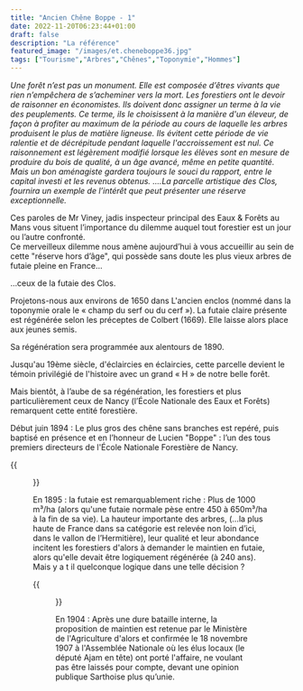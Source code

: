 ```yaml
---
title: "Ancien Chêne Boppe - 1"
date: 2022-11-20T06:23:44+01:00
draft: false
description: "La référence"
featured_image: "/images/et.cheneboppe36.jpg"
tags: ["Tourisme","Arbres","Chênes","Toponymie","Hommes"]
---
```


*Une forêt n’est pas un monument.
Elle est composée d’êtres vivants que rien n’empêchera de
s’acheminer vers la mort.
Les forestiers ont le devoir de raisonner en économistes. 
Ils doivent donc assigner un terme à la vie des peuplements.
Ce terme, ils le choisissent à la manière d'un éleveur, 
de façon à profiter au maximum de la période au cours de 
laquelle les arbres produisent le plus de matière ligneuse. 
Ils évitent cette période de vie ralentie et de décrépitude 
pendant laquelle l'accroissement est nul.
Ce raisonnement est légèrement modifié lorsque les élèves 
sont  en mesure de produire du bois de qualité, à un âge avancé,
même en petite quantité. 
Mais un bon aménagiste gardera toujours le souci du rapport, 
entre le capital investi et  les revenus obtenus.
….La parcelle artistique des Clos, fournira un exemple de 
l’intérêt que peut présenter une réserve exceptionnelle.*

Ces paroles de Mr Viney, jadis inspecteur principal des
Eaux & Forêts au Mans vous situent l’importance du dilemme
auquel tout forestier est un jour ou l’autre confronté.   
Ce merveilleux dilemme nous amène aujourd’hui à vous 
accueillir au sein de cette  "réserve hors d’âge", 
qui possède sans doute les plus vieux arbres de futaie 
pleine en France… 

…ceux de  la futaie des Clos. 

Projetons-nous aux environs de 1650 dans L'ancien enclos
(nommé dans la toponymie orale le « champ du serf ou du cerf »). 
La futaie claire présente est régénérée selon les préceptes
de Colbert (1669). Elle laisse  alors place aux jeunes semis. 

Sa régénération sera programmée aux alentours de 1890.

Jusqu'au 19ème siècle, d'éclaircies en éclaircies, 
cette parcelle devient le témoin privilégié de
l'histoire avec un grand « H » de notre belle forêt. 

Mais bientôt, à l’aube de sa régénération, les forestiers 
et plus particulièrement ceux de Nancy 
(l’École Nationale des Eaux et Forêts)
remarquent cette entité forestière.

Début juin 1894 :
Le plus gros des chêne sans branches est repéré, 
puis baptisé en présence et en l’honneur de Lucien "Boppe" :
l’un des tous premiers directeurs de 
l'École  Nationale Forestière de Nancy. 

{{<figure src="/images/articles/boppedirecteur.jpg" title="Lucien Boppe, Directeur de l'ENEF">}}

En 1895 : la futaie est remarquablement riche : 
Plus de 1000 m³/ha (alors qu'une futaie normale pèse entre 450 à 650m³/ha à la fin de sa vie).
 La hauteur importante des arbres, (…la plus haute de France dans sa catégorie est relevée non loin d’ici, dans le vallon de l’Hermitière), leur qualité et leur abondance  incitent  les  forestiers  d'alors  à demander le maintien en futaie, alors qu'elle devait être logiquement régénérée (à 240 ans). 
Mais y a t il quelconque logique dans une telle décision ?

{{<figure src="/images/articles/1897boppe.jpg" title="1897 - Le baptême du chêne Boppe">}}
  
En 1904 : Après une dure bataille interne, la proposition de maintien est retenue par  le  Ministère  de  l'Agriculture d'alors et confirmée le 18 novembre 1907 à l'Assemblée Nationale où les élus locaux (le député Ajam en tête) ont porté l'affaire, ne voulant pas être laissés pour compte, devant une opinion publique Sarthoise plus qu’unie. 
